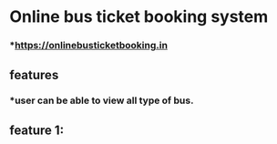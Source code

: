 # Online bus ticket booking system
### *https://onlinebusticketbooking.in

## features
   ### *user can be able to view all type of bus.
## feature 1:
